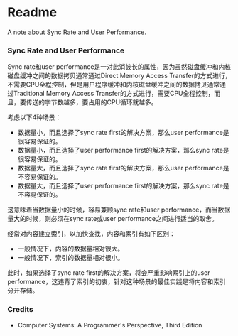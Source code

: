 # Readme
A note about Sync Rate and User Performance.

### Sync Rate and User Performance

Sync rate和user performance是一对此消彼长的属性，因为虽然磁盘缓冲和内核磁盘缓冲之间的数据拷贝通常通过Direct Memory Access Transfer的方式进行，不需要CPU全程控制，但是用户程序缓冲和内核磁盘缓冲之间的数据拷贝通常通过Traditional Memory Access Transfer的方式进行，需要CPU全程控制，而且，要传送的字节数越多，要占用的CPU循环就越多。

考虑以下4种场景：
- 数据量小，而且选择了sync rate first的解决方案，那么user performance是很容易保证的。
- 数据量小，而且选择了user performance first的解决方案，那么sync rate是很容易保证的。
- 数据量大，而且选择了sync rate first的解决方案，那么user performance是不容易保证的。
- 数据量大，而且选择了user performance first的解决方案，那么sync rate是不容易保证的。

这意味着当数据量小的时候，容易兼顾sync rate和user performance，而当数据量大的时候，则必须在sync rate或user performance之间进行适当的取舍。

经常对内容建立索引，以加快查找，内容和索引有如下区别：
- 一般情况下，内容的数据量相对很大。
- 一般情况下，索引的数据量相对很小。

此时，如果选择了sync rate first的解决方案，将会严重影响索引上的user performance，这违背了索引的初衷，针对这种场景的最佳实践是将内容和索引分开存储。

### Credits
- Computer Systems: A Programmer's Perspective, Third Edition
